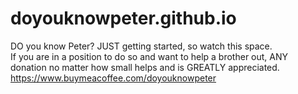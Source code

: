# doyouknowpeter.github.io
 DO you know Peter?
JUST getting started, so watch this space. <br>
If you are in a position to do so and want to help a brother out, ANY donation no matter how small helps and is GREATLY appreciated. https://www.buymeacoffee.com/doyouknowpeter
